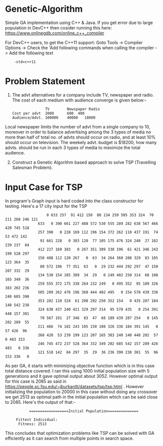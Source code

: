 # Genetic-Algorithm
Simple GA implementation using C++ &amp; Java.
If you get error due to large population in DevC++ then cosider running this here: https://www.onlinegdb.com/online_c++_compiler

For DevC++ users, to get the C++11 support:
     Goto Tools -> Compiler Options -> Check the 'Add following commands when calling the compiler -> Add the following text
        
        -std=c++11
 
# Problem Statement

1. The advt alternatives for a company include TV, newspaper and radio. The cost of each medium with audience converge is given below:-
 
  
                      TV	 	Newspaper Radio       
       Cost per advt  2000		600	 400 
       Audience/Advt. 100000	40000	18000  
 
 Local newspaper limits the number of advt from a single company to 10,
 moreover in order to balance advertising among the 3 types of media no more than half of total no. of advts should occur on radio,
 and at least 10% should occur on television.
 The weekely advt. budget is $18200, how many advts. should be run in each 3 types of media to meximize the total audience.

2. Construct a Genetic Algorithm based approach to solve TSP (Travelling Salesman Problem).

# Input Case for TSP
  In program's Graph input is hard coded into the class constructor for testing. Here's a 17 city input for the TSP
  
                       0 633 257  91 412 150  80 134 259 505 353 324  70 211 268 246 121
                   633   0 390 661 227 488 572 530 555 289 282 638 567 466 420 745 518
                   257 390   0 228 169 112 196 154 372 262 110 437 191  74  53 472 142
                    91 661 228   0 383 120  77 105 175 476 324 240  27 182 239 237  84
                   412 227 169 383   0 267 351 309 338 196  61 421 346 243 199 528 297
                   150 488 112 120 267   0  63  34 264 360 208 329  83 105 123 364  35
                    80 572 196  77 351  63   0  29 232 444 292 297  47 150 207 332  29
                   134 530 154 105 309  34  29   0 249 402 250 314  68 108 165 349  36
                   259 555 372 175 338 264 232 249   0 495 352  95 189 326 383 202 236
                   505 289 262 476 196 360 444 402 495   0 154 578 439 336 240 685 390
                   353 282 110 324  61 208 292 250 352 154   0 435 287 184 140 542 238
                   324 638 437 240 421 329 297 314  95 578 435   0 254 391 448 157 301
                    70 567 191  27 346  83  47  68 189 439 287 254   0 145 202 289  55
                   211 466  74 182 243 105 150 108 326 336 184 391 145   0  57 426  96
                   268 420  53 239 199 123 207 165 383 240 140 448 202  57   0 483 153
                   246 745 472 237 528 364 332 349 202 685 542 157 289 426 483   0 336
                   121 518 142  84 297  35  29  36 236 390 238 301  55  96 153 336   0 

As per GA, it starts with minimizing objective function which is in this case total distance covered. I ran this using 1000 initial population size with 5 generations and it gave optimal output about 3052. However optimal output for this case is 2085 as said in https://people.sc.fsu.edu/~jburkardt/datasets/tsp/tsp.html .
However initializing the population to 20000 in this case without doing any crossover we get 2513 as optimal path in the initial population which can be said close to 2085.
Here's the output of that:-

               ==================Initial Population==============

         Fittest Individual:
          Fitness: 2513

This concludes that optimization problems like TSP can be solved with GA efficiently as it can search from multiple points in search space. 
